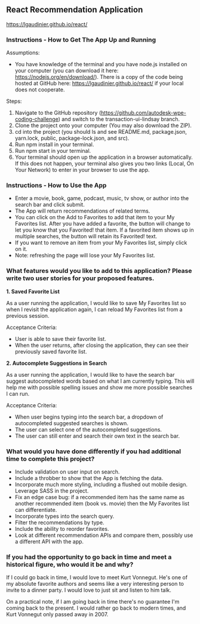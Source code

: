 ## React Recommendation Application

https://lgaudinier.github.io/react/

### Instructions - How to Get The App Up and Running

Assumptions:
- You have knowledge of the terminal and you have node.js installed on your computer (you can download it here: https://nodejs.org/en/download/). There is a copy of the code being hosted at GitHub here: https://lgaudinier.github.io/react/ if your local does not cooperate.

Steps:
1. Navigate to the GitHub repository (https://github.com/autodesk-wpe-coding-challenge) and switch to the transaction-ui-lindsay branch.
2. Clone the project onto your computer (You may also download the ZIP).
3. cd into the project (you should ls and see README.md, package.json, yarn.lock, public, package-lock.json, and src).
4. Run npm install in your terminal.
5. Run npm start in your terminal.
6. Your terminal should open up the application in a browser automatically. If this does not happen, your terminal also gives you two links (Local, On Your Network) to enter in your browser to use the app. 

### Instructions - How to Use the App
- Enter a movie, book, game, podcast, music, tv show, or author into the search bar and click submit.
- The App will return recommendations of related terms.
- You can click on the Add to Favorites to add that item to your My Favorites list. After you have added a favorite, the button will change to let you know that you Favorited! that item. If a favorited item shows up in multiple searches, the button will retain its Favorited! text.
- If you want to remove an item from your My Favorites list, simply click on it.
- Note: refreshing the page will lose your My Favorites list. 

### What features would you like to add to this application? Please write two user stories for your proposed features. 

**1. Saved Favorite List**

As a user running the application, I would like to save My Favorites list so when I revisit the application again, I can reload My Favorites list from a previous session.

Acceptance Criteria:
- User is able to save their favorite list.
- When the user returns, after closing the application, they can see their previously saved favorite list.

**2. Autocomplete Suggestions in Search**

As a user running the application, I would like to have the search bar suggest autocompleted words based on what I am currently typing. This will help me with possible spelling issues and show me more possible searches I can run.

Acceptance Criteria:
- When user begins typing into the search bar, a dropdown of autocompleted suggested searches is shown.
- The user can select one of the autocompleted suggestions.
- The user can still enter and search their own text in the search bar.

### What would you have done differently if you had additional time to complete this project?
- Include validation on user input on search.
- Include a throbber to show that the App is fetching the data.
- Incorporate much more styling, including a flushed out mobile design. Leverage SASS in the project. 
- Fix an edge case bug: if a recommended item has the same name as another recommended item (book vs. movie) then the My Favorites list can differentiate.
- Incorporate types into the search query.
- Filter the recommendations by type.
- Include the ability to reorder favorites.
- Look at different recommendation APIs and compare them, possibly use a different API with the app.

### If you had the opportunity to go back in time and meet a historical figure, who would it be and why?

If I could go back in time, I would love to meet Kurt Vonnegut. He's one of my absolute favorite authors and seems like a very interesting person to invite to a dinner party. I would love to just sit and listen to him talk.
 
On a practical note, if I am going back in time there's no guarantee I'm coming back to the present. I would rather go back to modern times, and Kurt Vonnegut only passed away in 2007.
